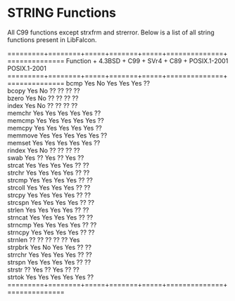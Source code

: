 # STRING Functions

All C99 functions except strxfrm and strerror.
Below is a list of all string functions present in LibFalcon.

=========+========+=====+=======+=====+==============+==============
Function + 4.3BSD + C99 + SVr4  + C89 + POSIX.1-2001   POSIX.1-2001
=========+========+=====+=======+=====+==============+==============
bcmp      Yes       No    Yes     Yes       Yes             ??      
bcopy     Yes       No    ??      ??        ??              ??      
bzero     Yes       No    ??      ??        ??              ??      
index     Yes       No    ??      ??        ??              ??      
memchr    Yes       Yes   Yes     Yes       Yes             ??      
memcmp    Yes       Yes   Yes     Yes       Yes             ??      
memcpy    Yes       Yes   Yes     Yes       Yes             ??      
memmove   Yes       Yes   Yes     Yes       Yes             ??      
memset    Yes       Yes   Yes     Yes       Yes             ??      
rindex    Yes       No    ??      ??        ??              ??      
swab      Yes       ??    Yes     ??        Yes             ??      
strcat    Yes       Yes   Yes     Yes       ??              ??      
strchr    Yes       Yes   Yes     Yes       ??              ??      
strcmp    Yes       Yes   Yes     Yes       ??              ??      
strcoll   Yes       Yes   Yes     Yes       ??              ??      
strcpy    Yes       Yes   Yes     Yes       ??              ??      
strcspn   Yes       Yes   Yes     Yes       ??              ??      
strlen    Yes       Yes   Yes     Yes       ??              ??      
strncat   Yes       Yes   Yes     Yes       ??              ??      
strncmp   Yes       Yes   Yes     Yes       ??              ??      
strncpy   Yes       Yes   Yes     Yes       ??              ??      
strnlen   ??        ??    ??      ??        ??              Yes     
strpbrk   Yes       No    Yes     Yes       ??              ??      
strrchr   Yes       Yes   Yes     Yes       ??              ??      
strspn    Yes       Yes   Yes     Yes       ??              ??      
strstr    ??        Yes   ??      Yes       ??              ??      
strtok    Yes       Yes   Yes     Yes       Yes             ??      
=========+========+=====+=======+=====+==============+==============
